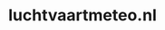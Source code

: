 ---
layout: post
title:  "luchtvaartmeteo.nl"
internal_url:  "/dutchgov/luchtvaartmeteo.nl.html"
categories: dutchgov
---
